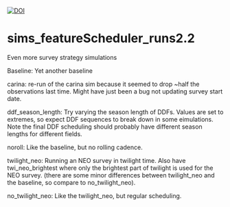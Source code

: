[![DOI](https://zenodo.org/badge/488745027.svg)](https://zenodo.org/badge/latestdoi/488745027)


# sims_featureScheduler_runs2.2
Even more survey strategy simulations


Baseline:  Yet another baseline

carina: re-run of the carina sim because it seemed to drop ~half the observations last time. Might have just been a bug not updating survey start date.

ddf_season_length: Try varying the season length of DDFs. Values are set to extremes, so expect DDF sequences to break down in some eimulations. Note the final DDF scheduling should probably have different season lengths for different fields.

noroll: Like the baseline, but no rolling cadence.

twilight_neo:  Running an NEO survey in twilight time. Also have twi_neo_brightest where only the brightest part of twilight is used for the NEO survey. (there are some minor differences between twilight_neo and the baseline, so compare to no_twilight_neo).

no_twilight_neo: Like the twilight_neo, but regular scheduling. 


